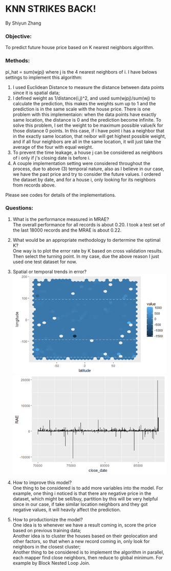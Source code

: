# KNN STRIKES BACK!
By Shiyun Zhang

### Objective:
To predict future house price based on K nearest neighbors algorithm.

### Methods:
pi_hat = sum(wjpj) where j is the 4 nearest neighbors of i. I have belows settings to implement this algorithm:
1. I used Euclidean Distance to measure the distance between data points since it is spatial data;
2. I defined weight as 1/distance(i,j)^2, and used sum(wjpj)/sum(wj) to calculate the prediction, this makes the weights sum up to 1 and the prediction is in the same scale with the house price. There is one problem with this implementaion: when the data points have exactly same location, the distance is 0 and the prediction become infinite. To solve this problem, I set the weight to be maximum possible value/k for those distance 0 points. In this case, if i have point i has a neighbor that in the exactly same location, that neibor will get highest possible weight, and if all four neighbors are all in the same location, it will just take the average of the four with equal weight. 
3. To prevent the time leakage, a house j can be considered as neighbors of i only if j's closing date is before i.
4. A couple implementation setting were considered throughout the process, due to above (3) temporal nature, also as I believe in our case, we have the past price and try to consider the future values. I ordered the dataset by date, and for a house i, only looking for its neighbors from records above.

Please see codes for details of the implementations.

### Questions:
1. What is the performance measured in MRAE?  
The overall performance for all records is about 0.20. I took a test set of the last 18000 records and the MRAE is about 0.22.

2. What would be an appropriate methodology to dertermine the optimal K?  
One way is to plot the error rate by K based on cross validation results. Then select the turning point. In my case, due the above reason I just used one test dataset for now.

3. Spatial or temporal trends in error?  
![Spatial vs Error](https://github.com/blueanglezsy/ML-Case/blob/master/spatial.png)  
![Spatial vs Error](https://github.com/blueanglezsy/ML-Case/blob/master/time%20vs%20error.png)  

4. How to improve this model?  
One thing to be considered is to add more variables into the model. For example, one thing i noticed is that there are negative price in the dataset, which might be sell/buy, partition by this will be very helpful since in our case, if take similar location neighbors and they got negative values, it will heavily affect the prediction.

5. How to productionize the model?  
One idea is to whenever we have a result coming in, score the price based on previous training data;  
Another idea is to cluster the houses based on their geolocation and other factors, so that when a new record coming in, only look for neighbors in the closest cluster;  
Another thing to be considered is to implement the algorithm in parallel, each mapper find close neighbors, then reduce to global minimum. For example by Block Nested Loop Join.



